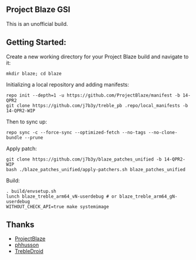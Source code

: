 ## Project Blaze GSI  
This is an unofficial build.  

## Getting Started:

Create a new working directory for your Project Blaze build and navigate to it:
```
mkdir blaze; cd blaze
```

Initializing a local repository and adding manifests:
```
repo init --depth=1 -u https://github.com/ProjectBlaze/manifest -b 14-QPR2
git clone https://github.com/j7b3y/treble_pb .repo/local_manifests -b 14-QPR2-WIP
```

Then to sync up:
```
repo sync -c --force-sync --optimized-fetch --no-tags --no-clone-bundle --prune
```

Apply patch:
```
git clone https://github.com/j7b3y/blaze_patches_unified -b 14-QPR2-WIP
bash ./blaze_patches_unified/apply-patchers.sh blaze_patches_unified

```

Build:
```
. build/envsetup.sh
lunch blaze_treble_arm64_vN-userdebug # or blaze_treble_arm64_gN-userdebug
WITHOUT_CHECK_API=true make systemimage
```  

## Thanks  

- [ProjectBlaze](https://github.com/ProjectBlaze)
- [phhusson](https://github.com/phhusson/)
- [TrebleDroid](https://github.com/TrebleDroid)
